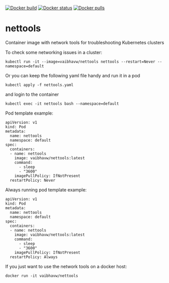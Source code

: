 [![Docker build](https://img.shields.io/docker/cloud/automated/vaibhavw/nettools?logo=Docker)](https://hub.docker.com/r/vaibhavw/nettools)
[![Docker status](https://img.shields.io/docker/cloud/build/vaibhavw/nettools?logo=Docker)](https://hub.docker.com/r/vaibhavw/nettools)
[![Docker pulls](https://img.shields.io/docker/pulls/vaibhavw/nettools?logo=Docker)](https://hub.docker.com/r/vaibhavw/nettools)

# nettools
Container image with network tools for troubleshooting Kubernetes clusters

To check some networking issues in a cluster:

`kubectl run -it --image=vaibhavw/nettools nettools --restart=Never --namespace=default`

Or you can keep the following yaml file handy and run it in a pod

`kubectl apply -f nettools.yaml`

and login to the container

`kubectl exec -it nettools bash --namespace=default`

Pod template example:
````
apiVersion: v1
kind: Pod
metadata:
  name: nettools
  namespace: default
spec:
  containers:
  - name: nettools
    image: vaibhavw/nettools:latest
    command:
      - sleep
      - "3600"
    imagePullPolicy: IfNotPresent
  restartPolicy: Never
````



Always running pod template example:
````
apiVersion: v1
kind: Pod
metadata:
  name: nettools
  namespace: default
spec:
  containers:
  - name: nettools
    image: vaibhavw/nettools:latest
    command:
      - sleep
      - "3600"
    imagePullPolicy: IfNotPresent
  restartPolicy: Always

````

If you just want to use the network tools on a docker host:

`docker run -it vaibhavw/nettools`
